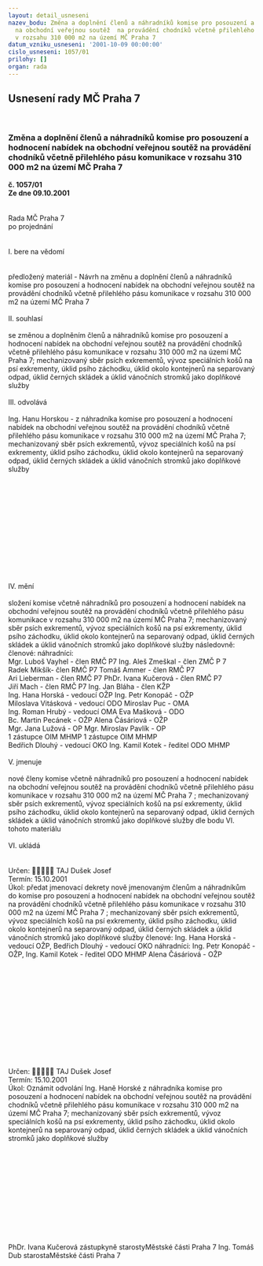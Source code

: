 ```yaml
---
layout: detail_usneseni
nazev_bodu: Změna a doplnění členů a náhradníků komise pro posouzení a hodnocení nabídek
  na obchodní veřejnou soutěž  na provádění chodníků včetně přilehlého pásu komunikace
  v rozsahu 310 000 m2 na území MČ Praha 7
datum_vzniku_usneseni: '2001-10-09 00:00:00'
cislo_usneseni: 1057/01
prilohy: []
organ: rada
---
```

<div id="ucUsn_pList" class="usn">
	<span><h2>Usnesení rady MČ Praha 7 </h2>
<br></span><div class="standBody">
<span><h3>Změna a doplnění členů a náhradníků komise pro posouzení a hodnocení nabídek na obchodní veřejnou soutěž  na provádění chodníků včetně přilehlého pásu komunikace v rozsahu 310 000 m2 na území MČ Praha 7</h3></span><div class="center">
		<strong>č. 1057/01</strong><br>
	</div>
<div class="center">
		<strong>Ze dne 09.10.2001</strong><br><br>
	</div>
<br>Rada MČ Praha 7<br>po projednání<br><br><br>I.	bere na vědomí<br><br> <br>předložený materiál - Návrh na změnu  a doplnění  členů a náhradníků komise pro posouzení a hodnocení nabídek na obchodní veřejnou soutěž  na provádění chodníků včetně přilehlého pásu komunikace v rozsahu 310 000 m2 na území MČ Praha 7<br><br>II.	souhlasí <br><br>se změnou a doplněním členů a náhradníků komise pro posouzení a hodnocení nabídek na obchodní veřejnou soutěž  na provádění chodníků včetně přilehlého pásu komunikace v rozsahu 310 000 m2 na území MČ Praha 7; mechanizovaný sběr psích exkrementů, vývoz speciálních košů na psí exkrementy, úklid psího záchodku, úklid okolo kontejnerů na separovaný odpad, úklid černých skládek a úklid vánočních stromků jako doplňkové služby<br><br>III.	odvolává<br><br>Ing. Hanu Horskou - z náhradníka komise pro posouzení a hodnocení nabídek na obchodní veřejnou soutěž  na provádění chodníků včetně přilehlého pásu komunikace v rozsahu 310 000 m2 na území MČ Praha 7; mechanizovaný sběr psích exkrementů, vývoz speciálních košů na psí exkrementy, úklid psího záchodku, úklid okolo kontejnerů na separovaný odpad, úklid černých skládek a úklid vánočních stromků jako doplňkové služby<br><br><br><br><br><br><br><br><br><br><br><br><br><br>IV.	mění  <br><br>složení komise včetně náhradníků pro posouzení a hodnocení nabídek na obchodní veřejnou soutěž  na provádění chodníků včetně přilehlého pásu komunikace v rozsahu 310 000 m2 na území MČ Praha 7; mechanizovaný sběr psích exkrementů, vývoz speciálních košů na psí exkrementy, úklid psího záchodku, úklid okolo kontejnerů na separovaný odpad, úklid černých skládek a úklid vánočních stromků jako doplňkové služby následovně:<br>členové:                                                                          	náhradníci:<br>Mgr. Luboš Vayhel - člen RMČ   P7                            	Ing. Aleš Zmeškal - člen ZMČ P 7<br>Radek Mikšík- člen RMČ  P7                         		Tomáš Ammer - člen RMČ P7<br>Ari Lieberman - člen RMČ P7				PhDr. Ivana Kučerová - člen RMČ P7                            <br>Jiří Mach - člen RMČ  P7                                              	Ing. Jan Bláha  - člen KŽP<br>Ing. Hana Horská - vedoucí OŽP                                          Ing. Petr Konopáč - OŽP<br>Miloslava Vitásková - vedoucí ODO                             	Miroslav Puc -  OMA<br>Ing. Roman Hrubý  - vedoucí OMA 				Eva Mašková - ODO				<br>Bc. Martin Pecánek - OŽP                                             	Alena Čásáriová - OŽP<br>Mgr. Jana Lužová  - OP                                                 	Mgr. Miroslav Pavlík -  OP<br>1 zástupce OIM MHMP                                                 	1 zástupce OIM MHMP <br>Bedřich Dlouhý - vedoucí OKO                                            Ing. Kamil Kotek - ředitel ODO MHMP<br><br>V.	jmenuje<br><br>nové členy komise včetně náhradníků pro posouzení a hodnocení nabídek na obchodní veřejnou soutěž  na provádění chodníků včetně přilehlého pásu komunikace v rozsahu 310 000 m2 na území MČ Praha 7 ; mechanizovaný sběr psích exkrementů, vývoz speciálních košů na psí exkrementy, úklid psího záchodku, úklid okolo kontejnerů na separovaný odpad, úklid černých skládek a úklid vánočních stromků jako doplňkové služby dle bodu  VI. tohoto materiálu<br><br>VI.	ukládá<br><br> <br>Určen:	﷡﷡﷡﷡﷡	TAJ Dušek Josef<br>Termín: 15.10.2001<br>Úkol:	předat jmenovací dekrety nově jmenovaným členům a náhradníkům do komise pro posouzení a hodnocení nabídek na obchodní veřejnou soutěž  na provádění chodníků včetně přilehlého pásu komunikace v rozsahu 310 000 m2 na území MČ Praha 7  ; mechanizovaný sběr psích exkrementů, vývoz speciálních košů na psí exkrementy, úklid psího záchodku, úklid okolo kontejnerů na separovaný odpad, úklid černých skládek a úklid vánočních stromků jako doplňkové služby                                                         členové:            Ing. Hana Horská -  vedoucí OŽP, Bedřich Dlouhý - vedoucí OKO                                                                    náhradníci:  Ing. Petr Konopáč - OŽP, Ing. Kamil Kotek - ředitel ODO MHMP                                                                                 Alena Čásáriová  - OŽP                                                                                                       <br> <br><br> <br> <br><br><br><br><br><br><br><br><br><br>Určen:	﷡﷡﷡﷡﷡	TAJ Dušek Josef<br>Termín: 15.10.2001<br>Úkol:	Oznámit odvolání Ing. Haně Horské z náhradníka komise pro posouzení a hodnocení nabídek na obchodní veřejnou soutěž  na provádění chodníků včetně přilehlého pásu komunikace v rozsahu 310 000 m2 na území MČ Praha 7; mechanizovaný sběr psích exkrementů, vývoz speciálních košů na psí exkrementy, úklid psího záchodku, úklid okolo kontejnerů na separovaný odpad, úklid černých skládek a úklid vánočních stromků jako doplňkové služby<br> <br><br>		<br><br><br><br><br><br><br><br> <br>	<br>PhDr. Ivana Kučerová zástupkyně starostyMěstské části Praha 7	Ing. Tomáš Dub starostaMěstské části Praha 7<br>	<br><br>
</div>
</div>